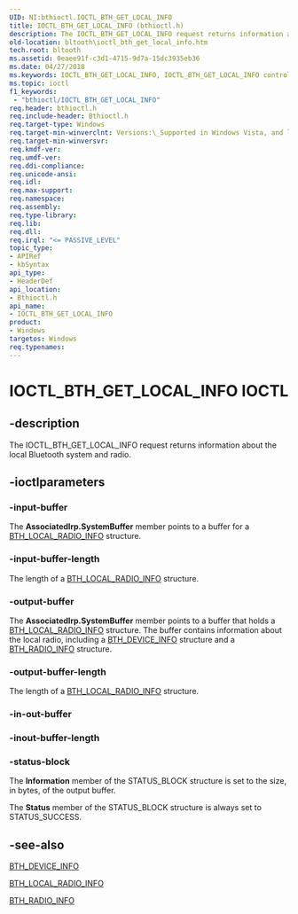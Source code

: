 ```yaml
---
UID: NI:bthioctl.IOCTL_BTH_GET_LOCAL_INFO
title: IOCTL_BTH_GET_LOCAL_INFO (bthioctl.h)
description: The IOCTL_BTH_GET_LOCAL_INFO request returns information about the local Bluetooth system and radio.
old-location: bltooth\ioctl_bth_get_local_info.htm
tech.root: bltooth
ms.assetid: 0eaee91f-c3d1-4715-9d7a-15dc3935eb36
ms.date: 04/27/2018
ms.keywords: IOCTL_BTH_GET_LOCAL_INFO, IOCTL_BTH_GET_LOCAL_INFO control, IOCTL_BTH_GET_LOCAL_INFO control code [Bluetooth Devices], bltooth.ioctl_bth_get_local_info, bth_ioctls_930c11ef-ff69-4044-a4ae-6ea3802a5132.xml, bthioctl/IOCTL_BTH_GET_LOCAL_INFO
ms.topic: ioctl
f1_keywords:
 - "bthioctl/IOCTL_BTH_GET_LOCAL_INFO"
req.header: bthioctl.h
req.include-header: Bthioctl.h
req.target-type: Windows
req.target-min-winverclnt: Versions:\_Supported in Windows Vista, and later.
req.target-min-winversvr: 
req.kmdf-ver: 
req.umdf-ver: 
req.ddi-compliance: 
req.unicode-ansi: 
req.idl: 
req.max-support: 
req.namespace: 
req.assembly: 
req.type-library: 
req.lib: 
req.dll: 
req.irql: "<= PASSIVE_LEVEL"
topic_type:
- APIRef
- kbSyntax
api_type:
- HeaderDef
api_location:
- Bthioctl.h
api_name:
- IOCTL_BTH_GET_LOCAL_INFO
product:
- Windows
targetos: Windows
req.typenames: 
---
```


# IOCTL_BTH_GET_LOCAL_INFO IOCTL


## -description



The IOCTL_BTH_GET_LOCAL_INFO request returns information about the local Bluetooth system and
     radio.




## -ioctlparameters




### -input-buffer

The 
      <b>AssociatedIrp.SystemBuffer</b> member points to a buffer for a 
      <a href="https://docs.microsoft.com/windows-hardware/drivers/ddi/content/bthioctl/ns-bthioctl-_bth_local_radio_info">BTH_LOCAL_RADIO_INFO</a> structure.


### -input-buffer-length

The length of a 
      <a href="https://docs.microsoft.com/windows-hardware/drivers/ddi/content/bthioctl/ns-bthioctl-_bth_local_radio_info">BTH_LOCAL_RADIO_INFO</a> structure.


### -output-buffer

The 
      <b>AssociatedIrp.SystemBuffer</b> member points to a buffer that holds a 
      <a href="https://docs.microsoft.com/windows-hardware/drivers/ddi/content/bthioctl/ns-bthioctl-_bth_local_radio_info">BTH_LOCAL_RADIO_INFO</a> structure. The
      buffer contains information about the local radio, including a 
      <a href="https://go.microsoft.com/fwlink/p/?linkid=50713">BTH_DEVICE_INFO</a> structure and a 
      <a href="https://docs.microsoft.com/windows-hardware/drivers/ddi/content/bthioctl/ns-bthioctl-_bth_radio_info">BTH_RADIO_INFO</a> structure.


### -output-buffer-length

The length of a 
      <a href="https://docs.microsoft.com/windows-hardware/drivers/ddi/content/bthioctl/ns-bthioctl-_bth_local_radio_info">BTH_LOCAL_RADIO_INFO</a> structure.


### -in-out-buffer








### -inout-buffer-length








### -status-block

The 
      <b>Information</b> member of the STATUS_BLOCK structure is set to the size, in bytes, of the output
      buffer.

The 
      <b>Status</b> member of the STATUS_BLOCK structure is always set to STATUS_SUCCESS.


## -see-also




<a href="https://go.microsoft.com/fwlink/p/?linkid=50713">BTH_DEVICE_INFO</a>



<a href="https://docs.microsoft.com/windows-hardware/drivers/ddi/content/bthioctl/ns-bthioctl-_bth_local_radio_info">BTH_LOCAL_RADIO_INFO</a>



<a href="https://docs.microsoft.com/windows-hardware/drivers/ddi/content/bthioctl/ns-bthioctl-_bth_radio_info">BTH_RADIO_INFO</a>
 

 

